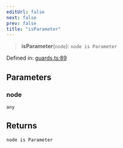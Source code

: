 ```yaml
---
editUrl: false
next: false
prev: false
title: "isParameter"
---
```


> **isParameter**(`node`): `node is Parameter`

Defined in: [guards.ts:89](https://github.com/rcs-agents/rcs-lang/blob/81d17140acf0fdf5d22c6fbab7c85de9a28f20ae/packages/ast/src/guards.ts#L89)

## Parameters

### node

`any`

## Returns

`node is Parameter`
